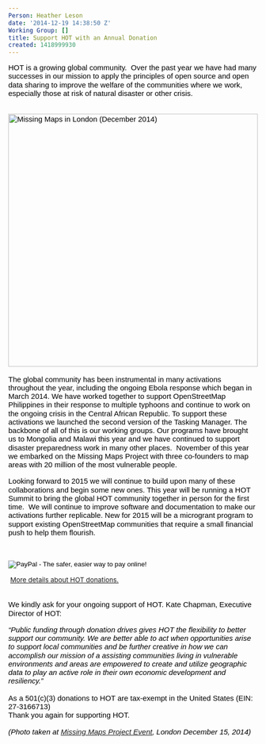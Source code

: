 ```yaml
---
Person: Heather Leson
date: '2014-12-19 14:38:50 Z'
Working Group: []
title: Support HOT with an Annual Donation
created: 1418999930
---
```

<p style="line-height: 1.15; margin-top: 0pt; margin-bottom: 0pt;" dir="ltr"><span style="font-size: 15px; font-family: Arial; color: #000000; background-color: transparent; font-weight: normal; font-style: normal; font-variant: normal; text-decoration: none; vertical-align: baseline;">HOT is a growing global community. &nbsp;Over the past year we have had many successes in our mission to apply the principles of open source and open data sharing to improve the welfare of the communities where we work, especially those at risk of natural disaster or other crisis.</span></p><p style="line-height: 1.15; margin-top: 0pt; margin-bottom: 0pt;" dir="ltr">&nbsp;</p><p style="line-height: 1.15; margin-top: 0pt; margin-bottom: 0pt;" dir="ltr"><span style="font-size: 15px; font-family: Arial; color: #000000; background-color: transparent; font-weight: normal; font-style: normal; font-variant: normal; text-decoration: none; vertical-align: baseline;">&nbsp;<img class="image-large" title="Missing Maps (London, December 2014)" src="/sites/default/files/styles/large/public/missing%20maps%20London%20%20%28Dec.%202014%29.jpg?itok=hZURodm-" alt="Missing Maps in London (December 2014)" height="510" width="504"></span></p><p style="line-height: 1.15; margin-top: 0pt; margin-bottom: 0pt;" dir="ltr">&nbsp;</p><p style="line-height: 1.15; margin-top: 0pt; margin-bottom: 0pt;" dir="ltr"><span style="font-size: 15px; font-family: Arial; color: #000000; background-color: transparent; font-weight: normal; font-style: normal; font-variant: normal; text-decoration: none; vertical-align: baseline;"><span style="font-size: 15px; font-family: Arial; color: #000000; background-color: transparent; font-weight: normal; font-style: normal; font-variant: normal; text-decoration: none; vertical-align: baseline;">The global com</span>munity has been ins</span><span style="font-size: 15px; font-family: Arial; color: #000000; background-color: transparent; font-weight: normal; font-style: normal; font-variant: normal; text-decoration: none; vertical-align: baseline;">trumental in many activations throughout the year, including the ongoing Ebola response which began in March 2014. We have worked together to support OpenStreetMap Philippines in their response to multiple typhoons and continue to work on the ongoing crisis in the Central African Republic. To support these activations we launched the second version of the Tasking Manager. The backbone of all of this is our working groups. Our programs have brought us to Mongolia and Malawi this year and we have continued to support disaster preparedness work in many other places. &nbsp;November of this year we embarked on the Missing Maps Project with three co-founders to map areas with 20 million of the most vulnerable people. </span></p><p style="line-height: 1.15; margin-top: 0pt; margin-bottom: 0pt;" dir="ltr">&nbsp;</p><p style="line-height: 1.15; margin-top: 0pt; margin-bottom: 0pt;" dir="ltr"><span style="font-size: 15px; font-family: Arial; color: #000000; background-color: transparent; font-weight: normal; font-style: normal; font-variant: normal; text-decoration: none; vertical-align: baseline;">Looking forward to 2015 we will continue to build upon many of these collaborations and begin some new ones. This year will be running a HOT Summit to bring the global HOT community together in person for the first time. &nbsp;We will continue to improve software and documentation to make our activations further replicable. New for 2015 will be a microgrant program to support existing OpenStreetMap communities that require a small financial push to help them flourish. </span></p><p style="line-height: 1.15; margin-top: 0pt; margin-bottom: 0pt;" dir="ltr">&nbsp;</p><p style="line-height: 1.15; margin-top: 0pt; margin-bottom: 0pt;" dir="ltr">&nbsp;</p><form action="https://www.paypal.com/cgi-bin/webscr" method="post" target="_top"><p><input name="cmd" value="_s-xclick" type="hidden"> <input name="hosted_button_id" value="8VBN9QHNVKVS6" type="hidden"> <input name="submit" src="https://www.paypalobjects.com/en_US/i/btn/btn_donateCC_LG.gif" alt="PayPal - The safer, easier way to pay online!" type="image"> <img src="https://www.paypalobjects.com/en_US/i/scr/pixel.gif" alt="" border="0" height="1" width="1"></p>&nbsp;<a style="font-size: 13.3333330154419px; line-height: 19.9456005096436px;" href="http://hot.openstreetmap.org/donate" target="_blank">More details about HOT donations.</a></form><p style="line-height: 1.15; margin-top: 0pt; margin-bottom: 0pt;" dir="ltr">&nbsp;</p><p style="line-height: 1.15; margin-top: 0pt; margin-bottom: 0pt;" dir="ltr"><span style="font-size: 15px; font-family: Arial; color: #000000; background-color: transparent; font-weight: normal; font-style: normal; font-variant: normal; text-decoration: none; vertical-align: baseline;">We kindly ask for your ongoing support of HOT. Kate Chapman, Executive Director of HOT: </span></p><p style="line-height: 1.15; margin-top: 0pt; margin-bottom: 0pt;" dir="ltr">&nbsp;</p><p style="line-height: 1.15; margin-top: 0pt; margin-bottom: 0pt;" dir="ltr"><em><span style="font-size: 15px; font-family: Arial; color: #000000; background-color: transparent; font-weight: normal; font-variant: normal; text-decoration: none; vertical-align: baseline;">“Public funding through donation drives gives HOT the flexibility to better support our community. We are better able to act when opportunities arise to support local communities and be further creative in how we can accomplish our mission of a assisting communities living in vulnerable environments and areas are empowered to create and utilize geographic data to play an active role in their own economic development and resiliency.”</span></em></p><p style="line-height: 1.15; margin-top: 0pt; margin-bottom: 0pt;" dir="ltr"><span style="font-size: 15px; font-family: Arial; color: #000000; background-color: transparent; font-weight: normal; font-style: normal; font-variant: normal; text-decoration: none; vertical-align: baseline;"> <br></span></p><p style="line-height: 1.15; margin-top: 0pt; margin-bottom: 0pt;" dir="ltr"><span style="font-size: 15px; font-family: Arial; color: #000000; background-color: transparent; font-weight: normal; font-style: normal; font-variant: normal; text-decoration: none; vertical-align: baseline;">As a 501(c)(3) donations to HOT are tax-exempt in the United States (EIN: 27-3166713)</span></p><p style="line-height: 1.15; margin-top: 0pt; margin-bottom: 0pt;" dir="ltr"><span style="font-size: 15px; font-family: Arial; color: #000000; background-color: transparent; font-weight: normal; font-style: normal; font-variant: normal; text-decoration: none; vertical-align: baseline;">Thank you again for supporting HOT.</span></p><p style="line-height: 1.15; margin-top: 0pt; margin-bottom: 0pt;" dir="ltr">&nbsp;</p><p style="line-height: 1.15; margin-top: 0pt; margin-bottom: 0pt;" dir="ltr"><em><span style="font-size: 15px; font-family: Arial; color: #000000; background-color: transparent; font-weight: normal; font-variant: normal; text-decoration: none; vertical-align: baseline;">(Photo taken at <a href="https://www.facebook.com/MissingMapsProject">Missing Maps Project Event</a>, London December 15, 2014)</span></em></p>
